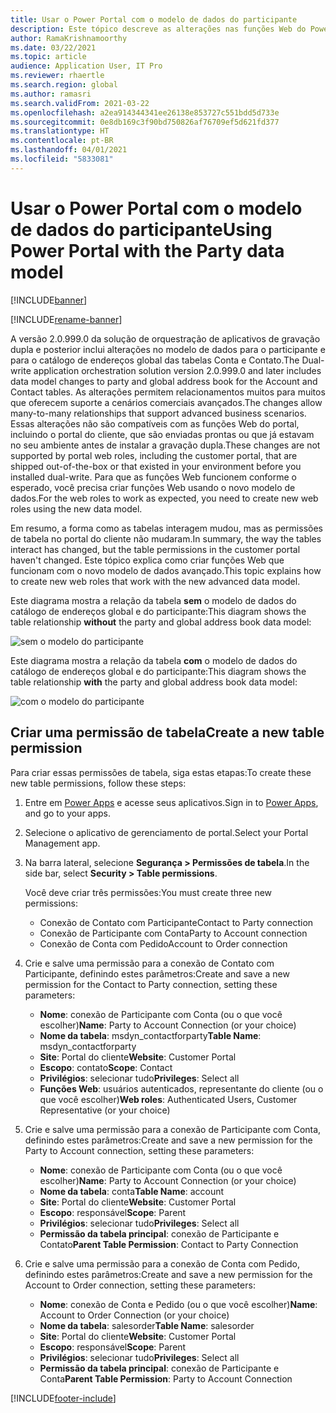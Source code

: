 ```yaml
---
title: Usar o Power Portal com o modelo de dados do participante
description: Este tópico descreve as alterações nas funções Web do Power Portal devido ao modelo de dados do participante em gravação dupla.
author: RamaKrishnamoorthy
ms.date: 03/22/2021
ms.topic: article
audience: Application User, IT Pro
ms.reviewer: rhaertle
ms.search.region: global
ms.author: ramasri
ms.search.validFrom: 2021-03-22
ms.openlocfilehash: a2ea914344341ee26138e853727c551bdd5d733e
ms.sourcegitcommit: 0e8db169c3f90bd750826af76709ef5d621fd377
ms.translationtype: HT
ms.contentlocale: pt-BR
ms.lasthandoff: 04/01/2021
ms.locfileid: "5833081"
---
```

# <a name="using-power-portal-with-the-party-data-model"></a><span data-ttu-id="a3c3e-103">Usar o Power Portal com o modelo de dados do participante</span><span class="sxs-lookup"><span data-stu-id="a3c3e-103">Using Power Portal with the Party data model</span></span>

[!INCLUDE[banner](../../includes/banner.md)]

[!INCLUDE[rename-banner](~/includes/cc-data-platform-banner.md)]

<span data-ttu-id="a3c3e-104">A versão 2.0.999.0 da solução de orquestração de aplicativos de gravação dupla e posterior inclui alterações no modelo de dados para o participante e para o catálogo de endereços global das tabelas Conta e Contato.</span><span class="sxs-lookup"><span data-stu-id="a3c3e-104">The Dual-write application orchestration solution version 2.0.999.0 and later includes data model changes to party and global address book for the Account and Contact tables.</span></span> <span data-ttu-id="a3c3e-105">As alterações permitem relacionamentos muitos para muitos que oferecem suporte a cenários comerciais avançados.</span><span class="sxs-lookup"><span data-stu-id="a3c3e-105">The changes allow many-to-many relationships that support advanced business scenarios.</span></span> <span data-ttu-id="a3c3e-106">Essas alterações não são compatíveis com as funções Web do portal, incluindo o portal do cliente, que são enviadas prontas ou que já estavam no seu ambiente antes de instalar a gravação dupla.</span><span class="sxs-lookup"><span data-stu-id="a3c3e-106">These changes are not supported by portal web roles, including the customer portal, that are shipped out-of-the-box or that existed in your environment before you installed dual-write.</span></span> <span data-ttu-id="a3c3e-107">Para que as funções Web funcionem conforme o esperado, você precisa criar funções Web usando o novo modelo de dados.</span><span class="sxs-lookup"><span data-stu-id="a3c3e-107">For the web roles to work as expected, you need to create new web roles using the new data model.</span></span> 

<span data-ttu-id="a3c3e-108">Em resumo, a forma como as tabelas interagem mudou, mas as permissões de tabela no portal do cliente não mudaram.</span><span class="sxs-lookup"><span data-stu-id="a3c3e-108">In summary, the way the tables interact has changed, but the table permissions in the customer portal haven't changed.</span></span> <span data-ttu-id="a3c3e-109">Este tópico explica como criar funções Web que funcionam com o novo modelo de dados avançado.</span><span class="sxs-lookup"><span data-stu-id="a3c3e-109">This topic explains how to create new web roles that work with the new advanced data model.</span></span>

<span data-ttu-id="a3c3e-110">Este diagrama mostra a relação da tabela **sem** o modelo de dados do catálogo de endereços global e do participante:</span><span class="sxs-lookup"><span data-stu-id="a3c3e-110">This diagram shows the table relationship **without** the party and global address book data model:</span></span>

   ![sem o modelo do participante](media/without-party-model.PNG)

<span data-ttu-id="a3c3e-112">Este diagrama mostra a relação da tabela **com** o modelo de dados do catálogo de endereços global e do participante:</span><span class="sxs-lookup"><span data-stu-id="a3c3e-112">This diagram shows the table relationship **with** the party and global address book data model:</span></span>

   ![com o modelo do participante](media/with-party-model.png)

## <a name="create-a-new-table-permission"></a><span data-ttu-id="a3c3e-114">Criar uma permissão de tabela</span><span class="sxs-lookup"><span data-stu-id="a3c3e-114">Create a new table permission</span></span>

<span data-ttu-id="a3c3e-115">Para criar essas permissões de tabela, siga estas etapas:</span><span class="sxs-lookup"><span data-stu-id="a3c3e-115">To create these new table permissions, follow these steps:</span></span>

1. <span data-ttu-id="a3c3e-116">Entre em [Power Apps](https://make.powerapps.com) e acesse seus aplicativos.</span><span class="sxs-lookup"><span data-stu-id="a3c3e-116">Sign in to [Power Apps](https://make.powerapps.com), and go to your apps.</span></span>
2. <span data-ttu-id="a3c3e-117">Selecione o aplicativo de gerenciamento de portal.</span><span class="sxs-lookup"><span data-stu-id="a3c3e-117">Select your Portal Management app.</span></span>
3. <span data-ttu-id="a3c3e-118">Na barra lateral, selecione **Segurança > Permissões de tabela**.</span><span class="sxs-lookup"><span data-stu-id="a3c3e-118">In the side bar, select **Security > Table permissions**.</span></span>

    <span data-ttu-id="a3c3e-119">Você deve criar três permissões:</span><span class="sxs-lookup"><span data-stu-id="a3c3e-119">You must create three new permissions:</span></span>

    + <span data-ttu-id="a3c3e-120">Conexão de Contato com Participante</span><span class="sxs-lookup"><span data-stu-id="a3c3e-120">Contact to Party connection</span></span>
    + <span data-ttu-id="a3c3e-121">Conexão de Participante com Conta</span><span class="sxs-lookup"><span data-stu-id="a3c3e-121">Party to Account connection</span></span>
    + <span data-ttu-id="a3c3e-122">Conexão de Conta com Pedido</span><span class="sxs-lookup"><span data-stu-id="a3c3e-122">Account to Order connection</span></span>

4. <span data-ttu-id="a3c3e-123">Crie e salve uma permissão para a conexão de Contato com Participante, definindo estes parâmetros:</span><span class="sxs-lookup"><span data-stu-id="a3c3e-123">Create and save a new permission for the Contact to Party connection, setting these parameters:</span></span>

    + <span data-ttu-id="a3c3e-124">**Nome**: conexão de Participante com Conta (ou o que você escolher)</span><span class="sxs-lookup"><span data-stu-id="a3c3e-124">**Name**: Party to Account Connection (or your choice)</span></span>
    + <span data-ttu-id="a3c3e-125">**Nome da tabela**: msdyn_contactforparty</span><span class="sxs-lookup"><span data-stu-id="a3c3e-125">**Table Name**: msdyn_contactforparty</span></span>
    + <span data-ttu-id="a3c3e-126">**Site**: Portal do cliente</span><span class="sxs-lookup"><span data-stu-id="a3c3e-126">**Website**: Customer Portal</span></span>
    + <span data-ttu-id="a3c3e-127">**Escopo**: contato</span><span class="sxs-lookup"><span data-stu-id="a3c3e-127">**Scope**: Contact</span></span>
    + <span data-ttu-id="a3c3e-128">**Privilégios**: selecionar tudo</span><span class="sxs-lookup"><span data-stu-id="a3c3e-128">**Privileges**: Select all</span></span>
    + <span data-ttu-id="a3c3e-129">**Funções Web**: usuários autenticados, representante do cliente (ou o que você escolher)</span><span class="sxs-lookup"><span data-stu-id="a3c3e-129">**Web roles**: Authenticated Users, Customer Representative (or your choice)</span></span>

5. <span data-ttu-id="a3c3e-130">Crie e salve uma permissão para a conexão de Participante com Conta, definindo estes parâmetros:</span><span class="sxs-lookup"><span data-stu-id="a3c3e-130">Create and save a new permission for the Party to Account connection, setting these parameters:</span></span>

    + <span data-ttu-id="a3c3e-131">**Nome**: conexão de Participante com Conta (ou o que você escolher)</span><span class="sxs-lookup"><span data-stu-id="a3c3e-131">**Name**: Party to Account Connection (or your choice)</span></span>
    + <span data-ttu-id="a3c3e-132">**Nome da tabela**: conta</span><span class="sxs-lookup"><span data-stu-id="a3c3e-132">**Table Name**: account</span></span>
    + <span data-ttu-id="a3c3e-133">**Site**: Portal do cliente</span><span class="sxs-lookup"><span data-stu-id="a3c3e-133">**Website**: Customer Portal</span></span>
    + <span data-ttu-id="a3c3e-134">**Escopo**: responsável</span><span class="sxs-lookup"><span data-stu-id="a3c3e-134">**Scope**: Parent</span></span>
    + <span data-ttu-id="a3c3e-135">**Privilégios**: selecionar tudo</span><span class="sxs-lookup"><span data-stu-id="a3c3e-135">**Privileges**: Select all</span></span>
    + <span data-ttu-id="a3c3e-136">**Permissão da tabela principal**: conexão de Participante e Contato</span><span class="sxs-lookup"><span data-stu-id="a3c3e-136">**Parent Table Permission**: Contact to Party Connection</span></span>

6. <span data-ttu-id="a3c3e-137">Crie e salve uma permissão para a conexão de Conta com Pedido, definindo estes parâmetros:</span><span class="sxs-lookup"><span data-stu-id="a3c3e-137">Create and save a new permission for the Account to Order connection, setting these parameters:</span></span>

    + <span data-ttu-id="a3c3e-138">**Nome**: conexão de Conta e Pedido (ou o que você escolher)</span><span class="sxs-lookup"><span data-stu-id="a3c3e-138">**Name**: Account to Order Connection (or your choice)</span></span>
    + <span data-ttu-id="a3c3e-139">**Nome da tabela**: salesorder</span><span class="sxs-lookup"><span data-stu-id="a3c3e-139">**Table Name**: salesorder</span></span>
    + <span data-ttu-id="a3c3e-140">**Site**: Portal do cliente</span><span class="sxs-lookup"><span data-stu-id="a3c3e-140">**Website**: Customer Portal</span></span>
    + <span data-ttu-id="a3c3e-141">**Escopo**: responsável</span><span class="sxs-lookup"><span data-stu-id="a3c3e-141">**Scope**: Parent</span></span>
    + <span data-ttu-id="a3c3e-142">**Privilégios**: selecionar tudo</span><span class="sxs-lookup"><span data-stu-id="a3c3e-142">**Privileges**: Select all</span></span>
    + <span data-ttu-id="a3c3e-143">**Permissão da tabela principal**: conexão de Participante e Conta</span><span class="sxs-lookup"><span data-stu-id="a3c3e-143">**Parent Table Permission**: Party to Account Connection</span></span>

[!INCLUDE[footer-include](../../../../includes/footer-banner.md)]
